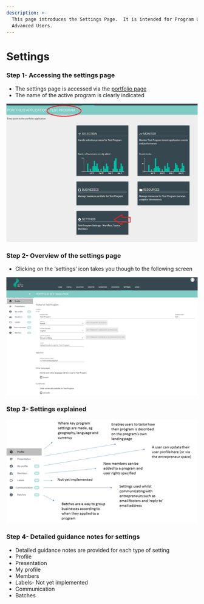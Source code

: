 ```yaml
---
description: >-
  This page introduces the Settings Page.  It is intended for Program Users and
  Advanced Users.
---
```


# Settings

### Step 1- Accessing the settings page

* The settings page is accessed via the [portfolio page](https://docs.preignition.org/~/edit/primary/program-users/introduction-to-the-portfolio-page)
* The name of the active program is clearly indicated

![](../../../.gitbook/assets/image%20%2829%29.png)

### Step 2- Overview of the settings page

* Clicking on the ‘settings’ icon takes you though to the following screen

![](../../../.gitbook/assets/image%20%284%29.png)

### Step 3- Settings explained

![](../../../.gitbook/assets/image%20%2819%29.png)

### Step 4- Detailed guidance notes for settings

* Detailed guidance notes are provided for each type of setting
* Profile
* Presentation
* My profile
* Members
* Labels- Not yet implemented
* Communication
* Batches



